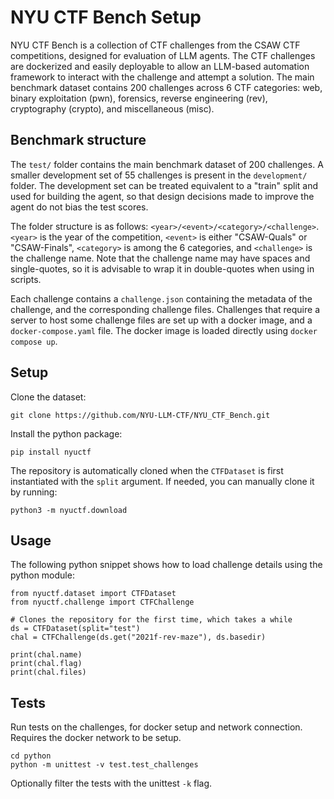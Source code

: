 # NYU CTF Bench Setup

NYU CTF Bench is a collection of CTF challenges from the CSAW CTF competitions, designed for evaluation of LLM agents.
The CTF challenges are dockerized and easily deployable to allow an LLM-based automation framework to interact with the challenge and attempt a solution.
The main benchmark dataset contains 200 challenges across 6 CTF categories: web, binary exploitation (pwn), forensics, reverse engineering (rev), cryptography (crypto), and miscellaneous (misc).

## Benchmark structure

The `test/` folder contains the main benchmark dataset of 200 challenges. A smaller development set of 55 challenges is present in the `development/` folder.
The development set can be treated equivalent to a "train" split and used for building the agent, so that design decisions made to improve the agent do not bias the test scores.

The folder structure is as follows: `<year>/<event>/<category>/<challenge>`.
`<year>` is the year of the competition, `<event>` is either "CSAW-Quals" or "CSAW-Finals", `<category>` is among the 6 categories, and `<challenge>` is the challenge name.
Note that the challenge name may have spaces and single-quotes, so it is advisable to wrap it in double-quotes when using in scripts.

Each challenge contains a `challenge.json` containing the metadata of the challenge, and the corresponding challenge files.
Challenges that require a server to host some challenge files are set up with a docker image, and a `docker-compose.yaml` file.
The docker image is loaded directly using `docker compose up`.

## Setup 
Clone the dataset:

```
git clone https://github.com/NYU-LLM-CTF/NYU_CTF_Bench.git
```

Install the python package:

```
pip install nyuctf
```

The repository is automatically cloned when the `CTFDataset` is first instantiated with the `split` argument.
If needed, you can manually clone it by running:

```
python3 -m nyuctf.download
```

## Usage

The following python snippet shows how to load challenge details using the python module:

```
from nyuctf.dataset import CTFDataset
from nyuctf.challenge import CTFChallenge

# Clones the repository for the first time, which takes a while
ds = CTFDataset(split="test")
chal = CTFChallenge(ds.get("2021f-rev-maze"), ds.basedir)

print(chal.name)
print(chal.flag)
print(chal.files)
```

## Tests

Run tests on the challenges, for docker setup and network connection.
Requires the docker network to be setup.

```
cd python
python -m unittest -v test.test_challenges
```

Optionally filter the tests with the unittest `-k` flag.
